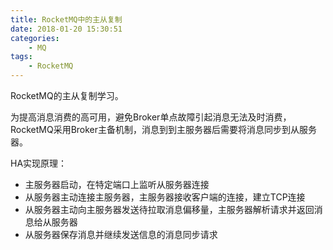 ```yaml
---
title: RocketMQ中的主从复制
date: 2018-01-20 15:30:51
categories: 
	- MQ
tags:
	- RocketMQ
---
```


RocketMQ的主从复制学习。

<!--more-->

为提高消息消费的高可用，避免Broker单点故障引起消息无法及时消费，RocketMQ采用Broker主备机制，消息到到主服务器后需要将消息同步到从服务器。

HA实现原理：

- 主服务器启动，在特定端口上监听从服务器连接
- 从服务器主动连接主服务器，主服务器接收客户端的连接，建立TCP连接
- 从服务器主动向主服务器发送待拉取消息偏移量，主服务器解析请求并返回消息给从服务器
- 从服务器保存消息并继续发送信息的消息同步请求

